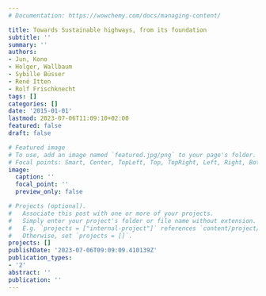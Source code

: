 ```yaml
---
# Documentation: https://wowchemy.com/docs/managing-content/

title: Towards Sustainable highways, from its foundation
subtitle: ''
summary: ''
authors:
- Jun, Kono
- Holger, Wallbaum
- Sybille Büsser
- René Itten
- Rolf Frischknecht
tags: []
categories: []
date: '2015-01-01'
lastmod: 2023-07-06T11:09:10+02:00
featured: false
draft: false

# Featured image
# To use, add an image named `featured.jpg/png` to your page's folder.
# Focal points: Smart, Center, TopLeft, Top, TopRight, Left, Right, BottomLeft, Bottom, BottomRight.
image:
  caption: ''
  focal_point: ''
  preview_only: false

# Projects (optional).
#   Associate this post with one or more of your projects.
#   Simply enter your project's folder or file name without extension.
#   E.g. `projects = ["internal-project"]` references `content/project/deep-learning/index.md`.
#   Otherwise, set `projects = []`.
projects: []
publishDate: '2023-07-06T09:09:09.410139Z'
publication_types:
- '2'
abstract: ''
publication: ''
---
```

